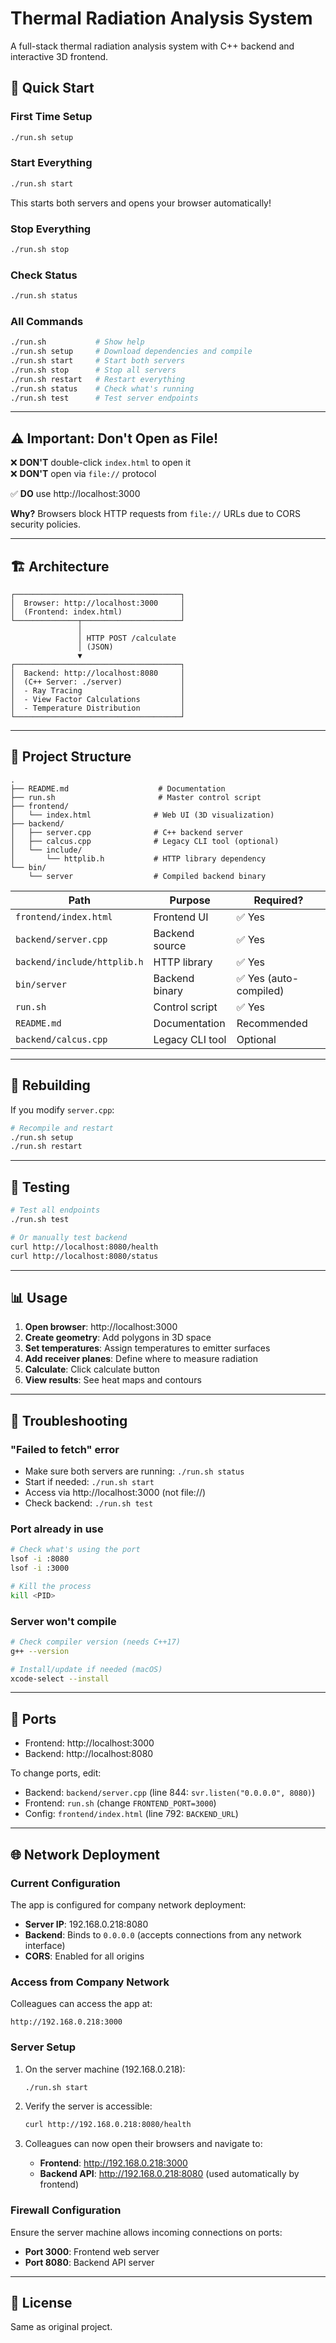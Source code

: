 # Thermal Radiation Analysis System

A full-stack thermal radiation analysis system with C++ backend and interactive 3D frontend.

## 🚀 Quick Start

### First Time Setup
```bash
./run.sh setup
```

### Start Everything
```bash
./run.sh start
```
This starts both servers and opens your browser automatically!

### Stop Everything
```bash
./run.sh stop
```

### Check Status
```bash
./run.sh status
```

### All Commands
```bash
./run.sh           # Show help
./run.sh setup     # Download dependencies and compile
./run.sh start     # Start both servers
./run.sh stop      # Stop all servers
./run.sh restart   # Restart everything
./run.sh status    # Check what's running
./run.sh test      # Test server endpoints
```

---

## ⚠️ Important: Don't Open as File!

❌ **DON'T** double-click `index.html` to open it  
❌ **DON'T** open via `file://` protocol

✅ **DO** use http://localhost:3000

**Why?** Browsers block HTTP requests from `file://` URLs due to CORS security policies.

---

## 🏗️ Architecture

```
┌─────────────────────────────────────┐
│  Browser: http://localhost:3000     │
│  (Frontend: index.html)             │
└──────────────┬──────────────────────┘
               │
               │ HTTP POST /calculate
               │ (JSON)
               ▼
┌─────────────────────────────────────┐
│  Backend: http://localhost:8080     │
│  (C++ Server: ./server)             │
│  - Ray Tracing                      │
│  - View Factor Calculations         │
│  - Temperature Distribution         │
└─────────────────────────────────────┘
```

---

## 📁 Project Structure

```
.
├── README.md                    # Documentation
├── run.sh                       # Master control script
├── frontend/
│   └── index.html              # Web UI (3D visualization)
├── backend/
│   ├── server.cpp              # C++ backend server
│   ├── calcus.cpp              # Legacy CLI tool (optional)
│   └── include/
│       └── httplib.h           # HTTP library dependency
└── bin/
    └── server                  # Compiled backend binary
```

| Path | Purpose | Required? |
|------|---------|-----------|
| `frontend/index.html` | Frontend UI | ✅ Yes |
| `backend/server.cpp` | Backend source | ✅ Yes |
| `backend/include/httplib.h` | HTTP library | ✅ Yes |
| `bin/server` | Backend binary | ✅ Yes (auto-compiled) |
| `run.sh` | Control script | ✅ Yes |
| `README.md` | Documentation | Recommended |
| `backend/calcus.cpp` | Legacy CLI tool | Optional |

---

## 🔧 Rebuilding

If you modify `server.cpp`:

```bash
# Recompile and restart
./run.sh setup
./run.sh restart
```

---

## 🧪 Testing

```bash
# Test all endpoints
./run.sh test

# Or manually test backend
curl http://localhost:8080/health
curl http://localhost:8080/status
```

---

## 📊 Usage

1. **Open browser**: http://localhost:3000
2. **Create geometry**: Add polygons in 3D space
3. **Set temperatures**: Assign temperatures to emitter surfaces
4. **Add receiver planes**: Define where to measure radiation
5. **Calculate**: Click calculate button
6. **View results**: See heat maps and contours

---

## 🐛 Troubleshooting

### "Failed to fetch" error
- Make sure both servers are running: `./run.sh status`
- Start if needed: `./run.sh start`
- Access via http://localhost:3000 (not file://)
- Check backend: `./run.sh test`

### Port already in use
```bash
# Check what's using the port
lsof -i :8080
lsof -i :3000

# Kill the process
kill <PID>
```

### Server won't compile
```bash
# Check compiler version (needs C++17)
g++ --version

# Install/update if needed (macOS)
xcode-select --install
```

---

## 🔌 Ports

- Frontend: http://localhost:3000
- Backend: http://localhost:8080

To change ports, edit:
- Backend: `backend/server.cpp` (line 844: `svr.listen("0.0.0.0", 8080)`)
- Frontend: `run.sh` (change `FRONTEND_PORT=3000`)
- Config: `frontend/index.html` (line 792: `BACKEND_URL`)

---

## 🌐 Network Deployment

### Current Configuration
The app is configured for company network deployment:
- **Server IP**: 192.168.0.218:8080
- **Backend**: Binds to `0.0.0.0` (accepts connections from any network interface)
- **CORS**: Enabled for all origins

### Access from Company Network
Colleagues can access the app at:
```
http://192.168.0.218:3000
```

### Server Setup
1. On the server machine (192.168.0.218):
   ```bash
   ./run.sh start
   ```

2. Verify the server is accessible:
   ```bash
   curl http://192.168.0.218:8080/health
   ```

3. Colleagues can now open their browsers and navigate to:
   - **Frontend**: http://192.168.0.218:3000
   - **Backend API**: http://192.168.0.218:8080 (used automatically by frontend)

### Firewall Configuration
Ensure the server machine allows incoming connections on ports:
- **Port 3000**: Frontend web server
- **Port 8080**: Backend API server

---

## 📝 License

Same as original project.

